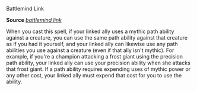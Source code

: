 Battlemind Link

**Source** [_battlemind link_](/pathfinderRPG/prd/ultimateMagic/spells/battlemindLink.html#_battlemind-link)

When you cast this spell, if your linked ally uses a mythic path ability against a creature, you can use the same path ability against that creature as if you had it yourself, and your linked ally can likewise use any path abilities you use against a creature (even if that ally isn't mythic). For example, if you're a champion attacking a frost giant using the precision path ability, your linked ally can use your precision ability when she attacks that frost giant. If a path ability requires expending uses of mythic power or any other cost, your linked ally must expend that cost for you to use the ability.

